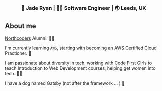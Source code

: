 <div align="center">
<h3> 👩 Jade Ryan | 👩‍💻 Software Engineer | 🌏 Leeds, UK </h3>
</div>

## About me

[Northcoders](https://northcoders.com/) Alumni. 👩‍🎓

I'm currently learning `AWS`, starting with becoming an AWS Certified Cloud Practioner. 🎯

I am passionate about diversity in tech, working with [Code First Girls](https://codefirstgirls.org.uk/) to teach Introduction to Web Development courses, helping get women into tech. 👩‍🏫

I have a dog named Gatsby (not after the framework ... ) 🐶
